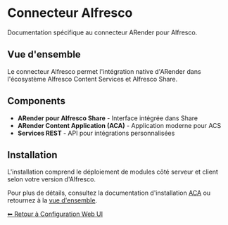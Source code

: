 # Connecteur Alfresco

Documentation spécifique au connecteur ARender pour Alfresco.

## Vue d'ensemble

Le connecteur Alfresco permet l'intégration native d'ARender dans l'écosystème Alfresco Content Services et Alfresco Share.

## Components

- **ARender pour Alfresco Share** - Interface intégrée dans Share
- **ARender Content Application (ACA)** - Application moderne pour ACS
- **Services REST** - API pour intégrations personnalisées

## Installation

L'installation comprend le déploiement de modules côté serveur et client selon votre version d'Alfresco.

Pour plus de détails, consultez la documentation d'installation [ACA](./aca/) ou retournez à la [vue d'ensemble](../vue-ensemble.md).

[⬅ Retour à Configuration Web UI](../configuration.md)